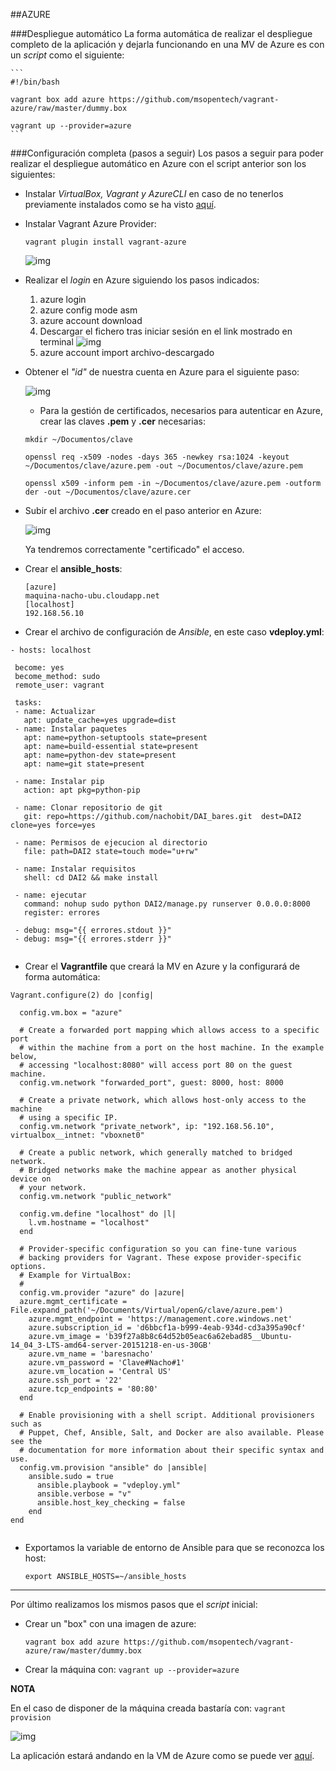 ##AZURE

###Despliegue automático
La forma automática de realizar el despliegue completo de la aplicación y dejarla funcionando en una MV de Azure es con un *script* como el siguiente:

	```
	#!/bin/bash
	
	vagrant box add azure https://github.com/msopentech/vagrant-azure/raw/master/dummy.box
	
	vagrant up --provider=azure
	```

###Configuración completa (pasos a seguir)
Los pasos a seguir para poder realizar el despliegue automático en Azure con el script anterior son los siguientes:

 - Instalar *VirtualBox, Vagrant y AzureCLI* en caso de no tenerlos previamente instalados como se ha visto [aquí](https://github.com/nachobit/IV-2015-16/blob/master/ejercicios/IgnacioRomeroCabrerizo/ejercicios5.md).

 - Instalar Vagrant Azure Provider:
 
 	``` vagrant plugin install vagrant-azure ```
 	
	 ![img](https://github.com/nachobit/ETSIIT/blob/master/backup/IV1516/ejercicios/tema6/vazure.png)
	 
 - Realizar el *login* en Azure siguiendo los pasos indicados: 	
 	1. azure login
 	2. azure config mode asm
	3. azure account download
	4. Descargar el fichero tras iniciar sesión en el link mostrado en terminal	
	![img](https://github.com/nachobit/ETSIIT/blob/master/backup/IV1516/ejercicios/tema5/azure4.png)
	5. azure account import archivo-descargado
 
 - Obtener el *"id"* de nuestra cuenta en Azure para el siguiente paso:
 
 	![img](https://github.com/nachobit/ETSIIT/blob/master/backup/IV1516/ejercicios/tema6/idazure.png)
 	
 	- Para la gestión de certificados, necesarios para autenticar en Azure, crear las claves **.pem** y **.cer** necesarias:
 
 	```
 	mkdir ~/Documentos/clave
 	
 	openssl req -x509 -nodes -days 365 -newkey rsa:1024 -keyout ~/Documentos/clave/azure.pem -out ~/Documentos/clave/azure.pem

	openssl x509 -inform pem -in ~/Documentos/clave/azure.pem -outform der -out ~/Documentos/clave/azure.cer
	
 	``` 	 	
 
 - Subir el archivo **.cer** creado en el paso anterior en Azure:
 
	![img](https://github.com/nachobit/ETSIIT/blob/master/backup/IV1516/ejercicios/tema6/az1.png)
	
	Ya tendremos correctamente "certificado" el acceso.
	
 - Crear el **ansible_hosts**:
 	
 	``` 
 	[azure]
	maquina-nacho-ubu.cloudapp.net
	[localhost]
	192.168.56.10
	```
 
 - Crear el archivo de configuración de *Ansible*, en este caso **vdeploy.yml**:
 	
 ```
- hosts: localhost

  become: yes
  become_method: sudo
  remote_user: vagrant

  tasks:
  - name: Actualizar
    apt: update_cache=yes upgrade=dist
  - name: Instalar paquetes
    apt: name=python-setuptools state=present
    apt: name=build-essential state=present
    apt: name=python-dev state=present
    apt: name=git state=present
    
  - name: Instalar pip
    action: apt pkg=python-pip

  - name: Clonar repositorio de git
    git: repo=https://github.com/nachobit/DAI_bares.git  dest=DAI2 clone=yes force=yes
  
  - name: Permisos de ejecucion al directorio
    file: path=DAI2 state=touch mode="u+rw"

  - name: Instalar requisitos
    shell: cd DAI2 && make install

  - name: ejecutar
    command: nohup sudo python DAI2/manage.py runserver 0.0.0.0:8000
    register: errores
  
  - debug: msg="{{ errores.stdout }}"
  - debug: msg="{{ errores.stderr }}"
 	
 ```
 
 - Crear el **Vagrantfile** que creará la MV en Azure y la configurará de forma automática:
 
```Vagrant.configure(2) do |config|  config.vm.box = "azure"  # Create a forwarded port mapping which allows access to a specific port  # within the machine from a port on the host machine. In the example below,  # accessing "localhost:8080" will access port 80 on the guest machine.  config.vm.network "forwarded_port", guest: 8000, host: 8000  # Create a private network, which allows host-only access to the machine  # using a specific IP.  config.vm.network "private_network", ip: "192.168.56.10", virtualbox__intnet: "vboxnet0"  # Create a public network, which generally matched to bridged network.  # Bridged networks make the machine appear as another physical device on  # your network.  config.vm.network "public_network"  config.vm.define "localhost" do |l|    l.vm.hostname = "localhost"  end    # Provider-specific configuration so you can fine-tune various  # backing providers for Vagrant. These expose provider-specific options.  # Example for VirtualBox:  #  config.vm.provider "azure" do |azure|
  azure.mgmt_certificate = File.expand_path('~/Documents/Virtual/openG/clave/azure.pem')
    azure.mgmt_endpoint = 'https://management.core.windows.net'
    azure.subscription_id = 'd6bbcf1a-b999-4eab-934d-cd3a395a90cf'
    azure.vm_image = 'b39f27a8b8c64d52b05eac6a62ebad85__Ubuntu-14_04_3-LTS-amd64-server-20151218-en-us-30GB'
    azure.vm_name = 'baresnacho'
    azure.vm_password = 'Clave#Nacho#1'
    azure.vm_location = 'Central US'
    azure.ssh_port = '22'
    azure.tcp_endpoints = '80:80'
  end  # Enable provisioning with a shell script. Additional provisioners such as  # Puppet, Chef, Ansible, Salt, and Docker are also available. Please see the  # documentation for more information about their specific syntax and use.  config.vm.provision "ansible" do |ansible|    ansible.sudo = true      ansible.playbook = "vdeploy.yml"      ansible.verbose = "v"      ansible.host_key_checking = false    endend 
       
```

 - Exportamos la variable de entorno de Ansible para que se reconozca los host:

	``` export ANSIBLE_HOSTS=~/ansible_hosts ```
  
 ---
 
 Por último realizamos los mismos pasos que el *script* inicial: 
  
 - Crear un "box" con una imagen de azure:
 
 	```vagrant box add azure https://github.com/msopentech/vagrant-azure/raw/master/dummy.box```
 	
 - Crear la máquina con:
 	```vagrant up --provider=azure```
 	
 __NOTA__
 
 En el caso de disponer de la máquina creada bastaría con: ```vagrant provision```

![img](https://github.com/nachobit/ETSIIT/blob/master/backup/IV1516/ejercicios/tema6/vg2.png)

La aplicación estará andando en la VM de Azure como se puede ver [aquí](http://baresnacho-service-gkdzg.cloudapp.net:8000/rango/).
